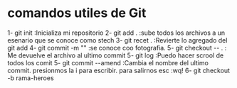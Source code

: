 # comandos utiles de Git

1- git init :Inicializa mi repositorio
2- git add . :sube todos los archivos a un esenario que se conoce como stech
3- git recet . :Revierte lo agregado del git add
4- git commit -m ""   :se conoce coo fotografia.
5- git checkout -- . : Me devuelve el archivo al ultimo commit
5- git log    :Puedo hacer scrool de todos los comit
5- git commit --amend   :Cambia el nombre del ultimo commit. presionmos la i para escribir.  para salirnos esc :wq! 
6- git checkout -b rama-heroes